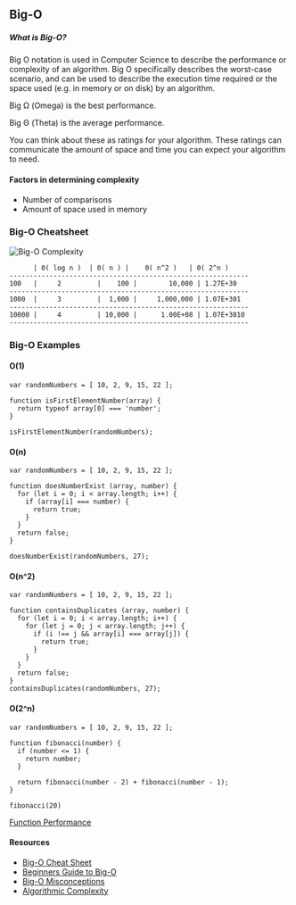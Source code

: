 ## Big-O

##### What is Big-O?

Big O notation is used in Computer Science to describe the performance or complexity of an algorithm. Big O specifically describes the worst-case scenario, and can be used to describe the execution time required or the space used (e.g. in memory or on disk) by an algorithm.

Big Ω (Omega) is the best performance.

Big Θ (Theta) is the average performance.

You can think about these as ratings for your algorithm. These ratings can communicate the amount of space and time you can expect your algorithm to need.

#### Factors in determining complexity

- Number of comparisons
- Amount of space used in memory

### Big-O Cheatsheet
![Big-O Complexity](https://i.imgur.com/ICbvatT.png)

```
      | 0( log n )  | 0( n ) |    0( n^2 )   | 0( 2^n )
------------------------------------------------------------
100   |     2	      |    100 |        10,000 | 1.27E+30
------------------------------------------------------------
1000  |     3	      |  1,000 |     1,000,000 | 1.07E+301
------------------------------------------------------------
10000 |     4	      | 10,000 |      1.00E+08 | 1.07E+3010
------------------------------------------------------------
```
### Big-O Examples

#### O(1)

```
var randomNumbers = [ 10, 2, 9, 15, 22 ];

function isFirstElementNumber(array) {
  return typeof array[0] === 'number';
}

isFirstElementNumber(randomNumbers);
```

#### O(n)

```
var randomNumbers = [ 10, 2, 9, 15, 22 ];

function doesNumberExist (array, number) {
  for (let i = 0; i < array.length; i++) {
    if (array[i] === number) {
      return true;
    }
  }
  return false;
}

doesNumberExist(randomNumbers, 27);
```

#### O(n^2)
```
var randomNumbers = [ 10, 2, 9, 15, 22 ];

function containsDuplicates (array, number) {
  for (let i = 0; i < array.length; i++) {
    for (let j = 0; j < array.length; j++) {
      if (i !== j && array[i] === array[j]) {
        return true;
      }
    }
  }
  return false;
}
containsDuplicates(randomNumbers, 27);
```

#### O(2^n)

```
var randomNumbers = [ 10, 2, 9, 15, 22 ];

function fibonacci(number) {
  if (number <= 1) {
    return number;
  }

  return fibonacci(number - 2) + fibonacci(number - 1);
}

fibonacci(20)
```


[Function Performance](https://repl.it/Mly6/0)


#### Resources
- [Big-O Cheat Sheet](http://bigocheatsheet.com/)
- [Beginners Guide to Big-O](https://rob-bell.net/2009/06/a-beginners-guide-to-big-o-notation/)
- [Big-O Misconceptions](http://ssp.impulsetrain.com/big-o.html)
- [Algorithmic Complexity](https://www.cs.cmu.edu/~adamchik/15-121/lectures/Algorithmic%20Complexity/complexity.html)

